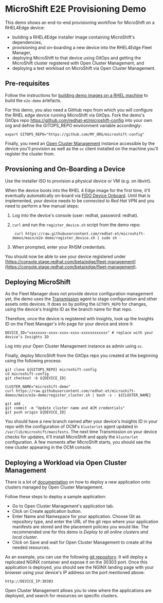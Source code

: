 # MicroShift E2E Provisioning Demo

This demo shows an end-to-end provisioning workflow for MicroShift on a RHEL4Edge device:

* building a RHEL4Edge installer image containing MicroShift's dependencies,
* provisioning and on-boarding a new device into the RHEL4Edge Fleet Manager,
* deploying MicroShift to that device using GitOps and getting the MicroShift cluster registered with Open Cluster Management, and
* deploying a test workload on MicroShift via Open Cluster Management.

## Pre-requisites

Follow the instructions for [building demo images on a RHEL machine](https://github.com/redhat-et/microshift-demos/tree/main/README.md) to build the `e2e-demo` artefacts.

For this demo, you also need a GitHub repo from which you will configure the RHEL edge device running MicroShift via GitOps. Fork the demo's GitOps repo https://github.com/redhat-et/microshift-config into your own org and define the GITOPS_REPO environment variable accordingly:

    export GITOPS_REPO="https://github.com/MY_ORG/microshift-config"

Finally, you need an [Open Cluster Management](https://open-cluster-management.io/) instance accessible by the device you'll provision as well as the `oc` client installed on the machine you'll register the cluster from.

## Provsioning and On-Boarding a Device

Use the installer ISO to provision a physical device or VM (e.g. on libvirt).

When the device boots into the RHEL 4 Edge image for the first time, it'll eventually automatically on-board via [FIDO Device Onboard](https://fidoalliance.org/intro-to-fido-device-onboard/). Until that is implemented, your device needs to be *connected to Red Hat VPN* and you need to perform a few manual steps:

1. Log into the device's console (user: redhat, password: redhat).
2. `curl` and run the `register_device.sh` script from the demo repo:

        curl https://raw.githubusercontent.com/redhat-et/microshift-demos/main/e2e-demo/register_device.sh | sudo sh -

3. When prompted, enter your RHSM credentials.

You should now be able to see your device registered under [https://console.stage.redhat.com/beta/edge/fleet-management](https://console.stage.redhat.com/beta/edge/fleet-management).

## Deploying MicroShift

As the Fleet Manager does not provide device configuration management yet, the demo uses the [Transmission](https://github.com/redhat-et/transmission) agent to stage configuration and other assets onto devices. It does so by polling the `GITOPS_REPO` for changes, using the device's Insights ID as the branch name for that repo.

Therefore, once the device is registered with Insights, look up the Insights ID on the Fleet Manager's info page for your device and store it:

    DEVICE_ID="xxxxxxxx-xxxx-xxxx-xxxx-xxxxxxxxxxxx" # replace with your device's Insights ID

Log into your Open Cluster Management instance as admin using `oc`.

Finally, deploy MicroShift from the GitOps repo you created at the beginning using the following process:

    git clone ${GITOPS_REPO} microshift-config
    cd microshift-config
    git checkout -b ${DEVICE_ID}

    CLUSTER_NAME="microshift-demo"
    curl https://raw.githubusercontent.com/redhat-et/microshift-demos/main/e2e-demo/register_cluster.sh | bash -s - ${CLUSTER_NAME}

    git add .
    git commit -m "Update cluster name and ACM credentials"
    git push origin ${DEVICE_ID}

You should have a new branch named after your device's Insights ID in your repo with the configuration of OCM's `klusterlet` agent updated in `/var/lib/microshift/manifests`. The next time Transmission on your device checks for updates, it'll install MicroShift and apply the `klusterlet` configuration. A few moments after MicroShift starts, you should see the new cluster appearing in the OCM console.

## Deploying a Workload via Open Cluster Management

There is a lot of [documentation](https://access.redhat.com/documentation/en-us/red_hat_advanced_cluster_management_for_kubernetes/2.3/html/applications/index) on how to deploy a new application onto clusters managed by Open Cluster Management.

Follow these steps to deploy a sample application:

* Go to Open Cluster Management's application tab.
* Click on Create application button.
* Enter Name and Namespace for your application. Choose Git as repository type, and enter the URL of the git repo where your application manifests are stored and the placement policies you would like. The recommended one for this demo is *Deploy to all online clusters and local cluster*.
* Click on Save and wait for Open Cluster Management to create all the needed resources.

As an example, you can use the following [git repository](https://github.com/oglok/edge-app). It will deploy a replicated NGINX container and expose it on the 30303 port. Once this application is deployed, you should see the NGINX landing page with your browser using your device's IP address on the port mentioned above:

    http://DEVICE_IP:30303

Open Cluster Management allows you to view where the applications are deployed, and search for resources on specific clusters.

